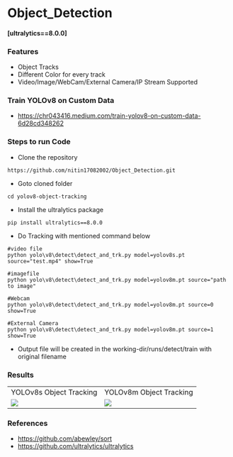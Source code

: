 # Object_Detection
#### [ultralytics==8.0.0]


### Features
- Object Tracks
- Different Color for every track
- Video/Image/WebCam/External Camera/IP Stream Supported

### Train YOLOv8 on Custom Data
- https://chr043416.medium.com/train-yolov8-on-custom-data-6d28cd348262

### Steps to run Code

- Clone the repository
```
https://github.com/nitin17082002/Object_Detection.git
```

- Goto cloned folder
```
cd yolov8-object-tracking
```

- Install the ultralytics package
```
pip install ultralytics==8.0.0
```

- Do Tracking with mentioned command below
```
#video file
python yolo\v8\detect\detect_and_trk.py model=yolov8s.pt source="test.mp4" show=True

#imagefile
python yolo\v8\detect\detect_and_trk.py model=yolov8m.pt source="path to image"

#Webcam
python yolo\v8\detect\detect_and_trk.py model=yolov8m.pt source=0 show=True

#External Camera
python yolo\v8\detect\detect_and_trk.py model=yolov8m.pt source=1 show=True
```

- Output file will be created in the working-dir/runs/detect/train with original filename


### Results
<table>
  <tr>
    <td>YOLOv8s Object Tracking</td>
    <td>YOLOv8m Object Tracking</td>
  </tr>
  <tr>
    <td><img src="![image](https://github.com/nitin17082002/Object_Detection/assets/92628841/cbd18426-1218-4340-969a-8e118727f649)
"></td>
    <td><img src="![image](https://github.com/nitin17082002/Object_Detection/assets/92628841/3c3f6678-10f3-4b76-bf56-ebb39d051e64)
"></td>
  </tr>
 </table>

### References
- https://github.com/abewley/sort
- https://github.com/ultralytics/ultralytics

